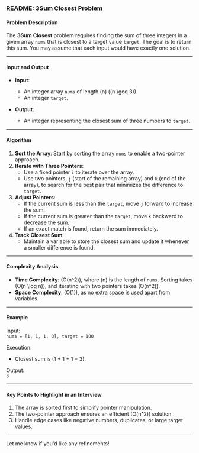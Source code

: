 ### README: 3Sum Closest Problem

#### Problem Description
The **3Sum Closest** problem requires finding the sum of three integers in a given array `nums` that is closest to a target value `target`. The goal is to return this sum. You may assume that each input would have exactly one solution.

---

#### Input and Output
- **Input**:
  - An integer array `nums` of length \(n\) (\(n \geq 3\)).
  - An integer `target`.

- **Output**:
  - An integer representing the closest sum of three numbers to `target`.

---

#### Algorithm
1. **Sort the Array**: Start by sorting the array `nums` to enable a two-pointer approach.
2. **Iterate with Three Pointers**:
   - Use a fixed pointer `i` to iterate over the array.
   - Use two pointers, `j` (start of the remaining array) and `k` (end of the array), to search for the best pair that minimizes the difference to `target`.
3. **Adjust Pointers**:
   - If the current sum is less than the `target`, move `j` forward to increase the sum.
   - If the current sum is greater than the `target`, move `k` backward to decrease the sum.
   - If an exact match is found, return the sum immediately.
4. **Track Closest Sum**:
   - Maintain a variable to store the closest sum and update it whenever a smaller difference is found.

---

#### Complexity Analysis
- **Time Complexity**: \(O(n^2)\), where \(n\) is the length of `nums`. Sorting takes \(O(n \log n)\), and iterating with two pointers takes \(O(n^2)\).
- **Space Complexity**: \(O(1)\), as no extra space is used apart from variables.

---

#### Example
Input:  
`nums = [1, 1, 1, 0], target = 100`  

Execution:  
- Closest sum is \(1 + 1 + 1 = 3\).  

Output:  
`3`

---

#### Key Points to Highlight in an Interview
1. The array is sorted first to simplify pointer manipulation.
2. The two-pointer approach ensures an efficient \(O(n^2)\) solution.
3. Handle edge cases like negative numbers, duplicates, or large target values. 

---

Let me know if you'd like any refinements!